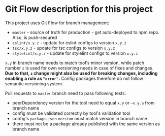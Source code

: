 # Git Flow description for this project

This project uses Git Flow for branch management:

- `master` - source of truth for production - get auto-deployed to npm repo. Also, is push-secured
- `eslint/x.y.z` - update for eslint configs to version `x.y.z`
- `tsc/x.y.z` - update for tsc configs to version `x.y.z`
- `stylelint/x.y.z` - update for stylelint configs to version `x.y.z`

`x.y` in branch name needs to match tool's minor version, while patch number `z` is used for own versioning needs in case of fixes and changes. **Due to that, `z` change might also be used for breaking changes, including enabling a rule as `"error"`.** Config packages therefore do not follow semantic versioning system.

Pull requests to `master` branch need to pass following tests:

- peerDependency version for the tool need to equal `x.y` or `~x.y.a` from branch name
- config must be validated correctly by tool's validation tool
- config's `package.json` `version` must match version in branch name
- there must not be a package already published with the same version as branch name
